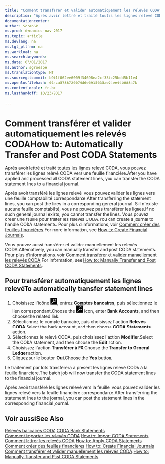 ```yaml
---
title: "Comment transférer et valider automatiquement les relevés CODA"
description: "Après avoir lettré et traité toutes les lignes relevé CODA, vous pouvez transférer les lignes relevé CODA vers une feuille financière."
documentationcenter: 
author: SorenGP
ms.prod: dynamics-nav-2017
ms.topic: article
ms.devlang: na
ms.tgt_pltfrm: na
ms.workload: na
ms.search.keywords: 
ms.date: 07/01/2017
ms.author: sgroespe
ms.translationtype: HT
ms.sourcegitcommit: b9b1f062ee6009f34698ea2cf33bc25bdd5b11e4
ms.openlocfilehash: 024ca5788726079d6e6915635ae24ee44b68847b
ms.contentlocale: fr-be
ms.lasthandoff: 10/23/2017

---
```

# <a name="how-to-automatically-transfer-and-post-coda-statements"></a><span data-ttu-id="cfd67-103">Comment transférer et valider automatiquement les relevés CODA</span><span class="sxs-lookup"><span data-stu-id="cfd67-103">How to: Automatically Transfer and Post CODA Statements</span></span>
<span data-ttu-id="cfd67-104">Après avoir lettré et traité toutes les lignes relevé CODA, vous pouvez transférer les lignes relevé CODA vers une feuille financière.</span><span class="sxs-lookup"><span data-stu-id="cfd67-104">After you have applied and processed all CODA statement lines, you can transfer the CODA statement lines to a financial journal.</span></span>  

<span data-ttu-id="cfd67-105">Après avoir transféré les lignes relevé, vous pouvez valider les lignes vers une feuille comptabilité correspondante.</span><span class="sxs-lookup"><span data-stu-id="cfd67-105">After transferring the statement lines, you can post the lines in a corresponding general journal.</span></span> <span data-ttu-id="cfd67-106">S'il n'existe aucune feuille comptabilité, vous ne pouvez pas transférer les lignes.</span><span class="sxs-lookup"><span data-stu-id="cfd67-106">If no such general journal exists, you cannot transfer the lines.</span></span> <span data-ttu-id="cfd67-107">Vous pouvez créer une feuille pour traiter les relevés CODA.</span><span class="sxs-lookup"><span data-stu-id="cfd67-107">You can create a journal to handle CODA statements.</span></span> <span data-ttu-id="cfd67-108">Pour plus d'informations, voir [Comment créer des feuilles financières](how-to-create-financial-journals.md).</span><span class="sxs-lookup"><span data-stu-id="cfd67-108">For more information, see [How to: Create Financial Journals](how-to-create-financial-journals.md).</span></span>  

<span data-ttu-id="cfd67-109">Vous pouvez aussi transférer et valider manuellement les relevés CODA.</span><span class="sxs-lookup"><span data-stu-id="cfd67-109">Alternatively, you can manually transfer and post CODA statements.</span></span> <span data-ttu-id="cfd67-110">Pour plus d'informations, voir [Comment transférer et valider manuellement les relevés CODA](how-to-manually-transfer-and-post-coda-statements.md).</span><span class="sxs-lookup"><span data-stu-id="cfd67-110">For information, see [How to: Manually Transfer and Post CODA Statements](how-to-manually-transfer-and-post-coda-statements.md).</span></span>  

## <a name="to-automatically-transfer-statement-lines"></a><span data-ttu-id="cfd67-111">Pour transférer automatiquement les lignes relevé</span><span class="sxs-lookup"><span data-stu-id="cfd67-111">To automatically transfer statement lines</span></span>  

1.  <span data-ttu-id="cfd67-112">Choisissez l'icône ![Page ou état pour la recherche](../../media/ui-search/search_small.png "icône Page ou état pour la recherche"), entrez **Comptes bancaires**, puis sélectionnez le lien correspondant.</span><span class="sxs-lookup"><span data-stu-id="cfd67-112">Choose the ![Search for Page or Report](../../media/ui-search/search_small.png "Search for Page or Report icon") icon, enter **Bank Accounts**, and then choose the related link.</span></span>  
2.  <span data-ttu-id="cfd67-113">Sélectionnez le compte bancaire, puis choisissez l'action **Relevés CODA**.</span><span class="sxs-lookup"><span data-stu-id="cfd67-113">Select the bank account, and then choose **CODA Statements** action.</span></span>  
3.  <span data-ttu-id="cfd67-114">Sélectionnez le relevé CODA, puis choisissez l'action **Modifier**.</span><span class="sxs-lookup"><span data-stu-id="cfd67-114">Select the CODA statement, and then choose the **Edit** action.</span></span>  
4.  <span data-ttu-id="cfd67-115">Choisissez l'action **Transférer à FS**.</span><span class="sxs-lookup"><span data-stu-id="cfd67-115">Choose the **Transfer to General Ledger** action.</span></span>  
5.  <span data-ttu-id="cfd67-116">Cliquez sur le bouton **Oui**.</span><span class="sxs-lookup"><span data-stu-id="cfd67-116">Choose the **Yes** button.</span></span>  

<span data-ttu-id="cfd67-117">Le traitement par lots transfèrera à présent les lignes relevé CODA à la feuille financière.</span><span class="sxs-lookup"><span data-stu-id="cfd67-117">The batch job will now transfer the CODA statement lines to the financial journal.</span></span>  

<span data-ttu-id="cfd67-118">Après avoir transféré les lignes relevé vers la feuille, vous pouvez valider les lignes relevé vers la feuille financière correspondante.</span><span class="sxs-lookup"><span data-stu-id="cfd67-118">After transferring the statement lines to the journal, you can post the statement lines in the corresponding financial journal.</span></span>  

## <a name="see-also"></a><span data-ttu-id="cfd67-119">Voir aussi</span><span class="sxs-lookup"><span data-stu-id="cfd67-119">See Also</span></span>  
 <span data-ttu-id="cfd67-120">[Relevés bancaires CODA](coda-bank-statements.md) </span><span class="sxs-lookup"><span data-stu-id="cfd67-120">[CODA Bank Statements](coda-bank-statements.md) </span></span>  
 <span data-ttu-id="cfd67-121">[Comment importer les relevés CODA](how-to-import-coda-statements.md) </span><span class="sxs-lookup"><span data-stu-id="cfd67-121">[How to: Import CODA Statements](how-to-import-coda-statements.md) </span></span>  
 <span data-ttu-id="cfd67-122">[Comment lettrer les relevés CODA](how-to-apply-coda-statements.md) </span><span class="sxs-lookup"><span data-stu-id="cfd67-122">[How to: Apply CODA Statements](how-to-apply-coda-statements.md) </span></span>  
 <span data-ttu-id="cfd67-123">[Comment créer des feuilles financières](how-to-create-financial-journals.md) </span><span class="sxs-lookup"><span data-stu-id="cfd67-123">[How to: Create Financial Journals](how-to-create-financial-journals.md) </span></span>  
 <span data-ttu-id="cfd67-124">[Comment transférer et valider manuellement les relevés CODA](how-to-manually-transfer-and-post-coda-statements.md).</span><span class="sxs-lookup"><span data-stu-id="cfd67-124">[How to: Manually Transfer and Post CODA Statements](how-to-manually-transfer-and-post-coda-statements.md)</span></span>

